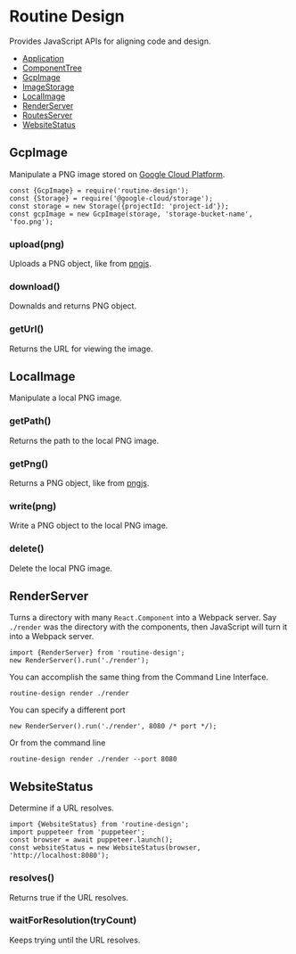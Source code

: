 # Routine Design

Provides JavaScript APIs for aligning code and design.

* [Application](./application/README.md)
* [ComponentTree](./component-tree/README.md)
* [GcpImage](#gcpimage)
* [ImageStorage](./image-storage/README.md)
* [LocalImage](#localimage)
* [RenderServer](#renderserver)
* [RoutesServer](./routes-server/README.md)
* [WebsiteStatus](#websitestatus)

## GcpImage

Manipulate a PNG image stored on [Google Cloud Platform](https://cloud.google.com/). 

```
const {GcpImage} = require('routine-design');
const {Storage} = require('@google-cloud/storage');
const storage = new Storage({projectId: 'project-id'});
const gcpImage = new GcpImage(storage, 'storage-bucket-name', 'foo.png');
```

### upload(png)

Uploads a PNG object, like from [pngjs](https://www.npmjs.com/package/pngjs).

### download()

Downalds and returns PNG object.

### getUrl()

Returns the URL for viewing the image.

## LocalImage

Manipulate a local PNG image. 

### getPath()

Returns the path to the local PNG image.

### getPng()

Returns a PNG object, like from [pngjs](https://www.npmjs.com/package/pngjs).

### write(png)

Write a PNG object to the local PNG image.

### delete()

Delete the local PNG image.

## RenderServer

Turns a directory with many `React.Component` into a Webpack server. Say `./render` was the directory with the components, then JavaScript will turn it into a Webpack server.
```
import {RenderServer} from 'routine-design';
new RenderServer().run('./render');
```

You can accomplish the same thing from the Command Line Interface. 
```
routine-design render ./render
```

You can specify a different port
```
new RenderServer().run('./render', 8080 /* port */);
```

Or from the command line 
```
routine-design render ./render --port 8080
```

## WebsiteStatus

Determine if a URL resolves.

```
import {WebsiteStatus} from 'routine-design';
import puppeteer from 'puppeteer';
const browser = await puppeteer.launch();
const websiteStatus = new WebsiteStatus(browser, 'http://localhost:8080');
```

### resolves()

Returns true if the URL resolves.

### waitForResolution(tryCount)

Keeps trying until the URL resolves. 
